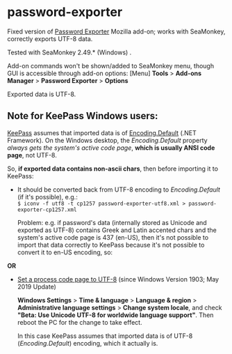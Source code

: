 # password-exporter
Fixed version of [Password Exporter](https://addons.thunderbird.net/en-us/firefox/addon/password-exporter/) Mozilla add-on; 
works with SeaMonkey, correctly exports UTF-8 data.

Tested with SeaMonkey 2.49.* (Windows) . 

Add-on commands won't be shown/added to SeaMonkey menu, though GUI is accessible 
through add-on options:
[Menu] **Tools** > **Add-ons Manager** > **Password Exporter** > **Options**

Exported data is UTF-8. 

## Note for KeePass Windows users:

[KeePass](https://keepass.info/) assumes that imported data is of 
[Encoding.Default](https://learn.microsoft.com/en-us/dotnet/api/system.text.encoding.default?view=net-7.0) 
(.NET Framework). On the Windows desktop, the *Encoding.Default* property _always gets the system's 
active code page_, __which is usually ANSI code page__, not UTF-8. 

So, __if exported data contains non-ascii chars__, then before importing it to KeePass:

* It should be converted back from UTF-8 encoding to *Encoding.Default* (if it's possible), e.g.:<br>
`$ iconv -f utf8 -t cp1257 password-exporter-utf8.xml > password-exporter-cp1257.xml`

    Problem: e.g. if password's data (internally stored as Unicode and exported as UTF-8) contains Greek and
Latin accented chars and the system's active code page is 437 (en-US), then it's not possible to import that
data correctly to KeePass because it's not possible to convert it to en-US encoding, so:

**OR**

* [Set a process code page to UTF-8](https://learn.microsoft.com/en-us/windows/apps/design/globalizing/use-utf8-code-page)
(since Windows Version 1903;  May 2019 Update) 

   **Windows Settings** > **Time & language** > **Language & region** > **Administrative language settings** > 
**Change system locale**, and check **"Beta: Use Unicode UTF-8 for worldwide language support"**. 
Then reboot the PC for the change to take effect.

  In this case KeePass assumes that imported data is of UTF-8 (*Encoding.Default*) encoding, which it actually is.
